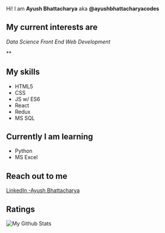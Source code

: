 Hi! 
I am **Ayush Bhattacharya** aka **@ayushbhattacharyacodes**

## My current interests are

 *Data Science
 Front End Web Development*

**

## My skills

 - HTML5
 - CSS
 - JS w/ ES6
 - React
 - Redux
 - MS SQL 

## Currently I am learning

 - Python
 - MS Excel

## Reach out to me 
[LinkedIn -Ayush Bhattacharya](https://www.linkedin.com/in/ayushb83/)


## Ratings

![My Github Stats](https://github-readme-stats.vercel.app/api?username=ayushbhattacharyacodes&&show_icons=true&title_color=ffffff&icon_color=bb2acf&text_color=daf7dc&bg_color=151515)


